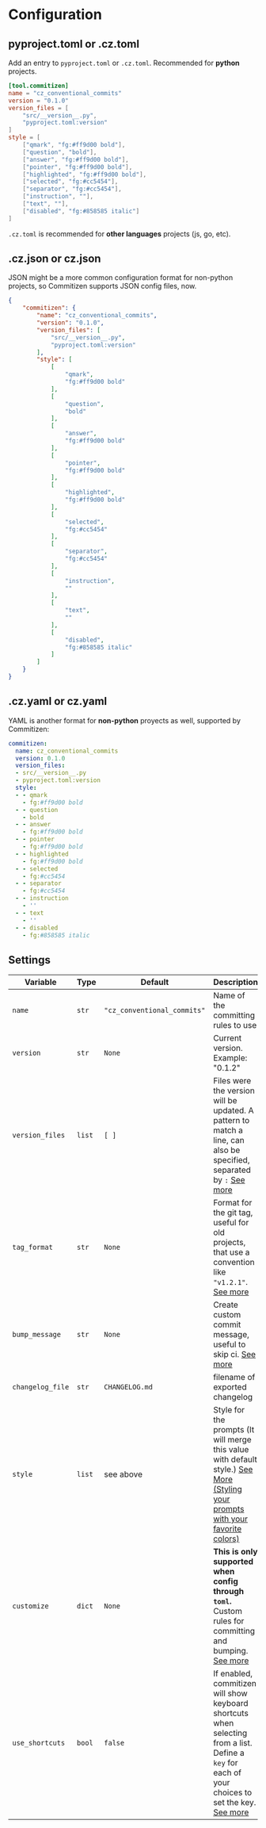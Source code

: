 # Configuration

## pyproject.toml or .cz.toml

Add an entry to `pyproject.toml` or `.cz.toml`. Recommended for **python** projects.

```toml
[tool.commitizen]
name = "cz_conventional_commits"
version = "0.1.0"
version_files = [
    "src/__version__.py",
    "pyproject.toml:version"
]
style = [
    ["qmark", "fg:#ff9d00 bold"],
    ["question", "bold"],
    ["answer", "fg:#ff9d00 bold"],
    ["pointer", "fg:#ff9d00 bold"],
    ["highlighted", "fg:#ff9d00 bold"],
    ["selected", "fg:#cc5454"],
    ["separator", "fg:#cc5454"],
    ["instruction", ""],
    ["text", ""],
    ["disabled", "fg:#858585 italic"]
]
```

`.cz.toml` is recommended for **other languages** projects (js, go, etc).

## .cz.json or cz.json

JSON might be a more common configuration format for non-python projects, so Commitizen supports JSON config files, now.

```json
{
    "commitizen": {
        "name": "cz_conventional_commits",
        "version": "0.1.0",
        "version_files": [
            "src/__version__.py",
            "pyproject.toml:version"
        ],
        "style": [
            [
                "qmark",
                "fg:#ff9d00 bold"
            ],
            [
                "question",
                "bold"
            ],
            [
                "answer",
                "fg:#ff9d00 bold"
            ],
            [
                "pointer",
                "fg:#ff9d00 bold"
            ],
            [
                "highlighted",
                "fg:#ff9d00 bold"
            ],
            [
                "selected",
                "fg:#cc5454"
            ],
            [
                "separator",
                "fg:#cc5454"
            ],
            [
                "instruction",
                ""
            ],
            [
                "text",
                ""
            ],
            [
                "disabled",
                "fg:#858585 italic"
            ]
        ]
    }
}
```

## .cz.yaml or cz.yaml
YAML is another format for **non-python** proyects as well, supported by Commitizen:

```yaml
commitizen:
  name: cz_conventional_commits
  version: 0.1.0
  version_files:
  - src/__version__.py
  - pyproject.toml:version
  style:
  - - qmark
    - fg:#ff9d00 bold
  - - question
    - bold
  - - answer
    - fg:#ff9d00 bold
  - - pointer
    - fg:#ff9d00 bold
  - - highlighted
    - fg:#ff9d00 bold
  - - selected
    - fg:#cc5454
  - - separator
    - fg:#cc5454
  - - instruction
    - ''
  - - text
    - ''
  - - disabled
    - fg:#858585 italic
```

## Settings

| Variable         | Type   | Default                     | Description                                                                                                                                                   |
| ---------------- | ------ | --------------------------- | ------------------------------------------------------------------------------------------------------------------------------------------------------------- |
| `name`           | `str`  | `"cz_conventional_commits"` | Name of the committing rules to use                                                                                                                           |
| `version`        | `str`  | `None`                      | Current version. Example: "0.1.2"                                                                                                                             |
| `version_files`  | `list` | `[ ]`                       | Files were the version will be updated. A pattern to match a line, can also be specified, separated by `:` [See more][version_files]                          |
| `tag_format`     | `str`  | `None`                      | Format for the git tag, useful for old projects, that use a convention like `"v1.2.1"`. [See more][tag_format]                                                |
| `bump_message`   | `str`  | `None`                      | Create custom commit message, useful to skip ci. [See more][bump_message]                                                                                     |
| `changelog_file` | `str`  | `CHANGELOG.md`              | filename of exported changelog                                                                                                                                |
| `style`          | `list` | see above                   | Style for the prompts (It will merge this value with default style.) [See More (Styling your prompts with your favorite colors)][additional-features]         |
| `customize`      | `dict` | `None`                      | **This is only supported when config through `toml`.** Custom rules for committing and bumping. [See more][customization]                                     |
| `use_shortcuts`  | `bool` | `false`                     | If enabled, commitizen will show keyboard shortcuts when selecting from a list. Define a `key` for each of your choices to set the key. [See more][shortcuts] |

[version_files]: bump.md#version_files
[tag_format]: bump.md#tag_format
[bump_message]: bump.md#bump_message
[additional-features]: https://github.com/tmbo/questionary#additional-features
[customization]: customization.md
[shortcuts]: customization.md#shortcut-keys
